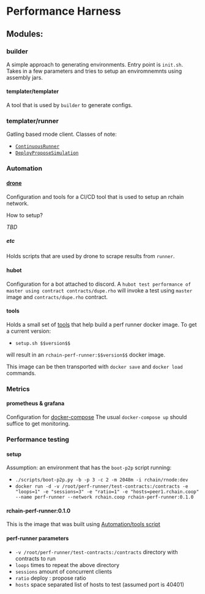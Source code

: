 Performance Harness
===

## Modules:
### builder
A simple approach to generating environments. Entry point is `init.sh`. Takes in a few parameters and tries to setup an enviromnemnts using assembly jars.


#### templater/templater
A tool that is used by `builder` to generate configs.

### templater/runner
Gatling based rnode client.
Classes of note:

- [`ContinuousRunner`](templater/runner/src/main/scala/coop/rchain/perf/ContinuousRunner.scala)
- [`DeployProposeSimulation`](templater/runner/src/test/scala/coop/rchain/perf/DeployProposeSimulation.scala)

### Automation
#### [drone](.drone.yml)
Configuration and tools for a CI/CD tool that is used to setup an rchain network.

How to setup?

*TBD*

##### etc
Holds scripts that are used by drone to scrape results from `runner`.

#### hubot
Configuration for a bot attached to discord.
A `hubot test performance of master using contract contracts/dupe.rho` will invoke a test using `master` image and `contracts/dupe.rho` contract.

#### tools
Holds a small set of [tools](tools/setup.sh) that help build a perf runner docker image.
To get a current version:

- `setup.sh $$version$$`

will result in an `rchain-perf-runner:$$version$$` docker image.

This image can be then transported with `docker save` and `docker load` commands.


### Metrics
#### prometheus & grafana
Configuration for [docker-compose](docker-compose.yml)
The usual `docker-compose up` should suffice to get monitoring.

### Performance testing
#### setup

Assumption: an environment that has the `boot-p2p` script running:

- `./scripts/boot-p2p.py -b -p 3 -c 2 -m 2048m -i rchain/rnode:dev`
- `docker run -d -v /root/perf-runner/test-contracts:/contracts -e "loops=1" -e "sessions=3" -e "ratio=1" -e "hosts=peer1.rchain.coop" --name perf-runner --network rchain.coop rchain-perf-runner:0.1.0`


#### rchain-perf-runner:0.1.0
This is the image that was built using [Automation/tools script](tools/setup.sh)

#### perf-runner parameters
- `-v /root/perf-runner/test-contracts:/contracts` directory with contracts to run
- `loops` times to repeat the above directory
- `sessions` amount of concurrent clients
- `ratio` deploy : propose ratio
- `hosts` space separated list of hosts to test (assumed port is 40401)